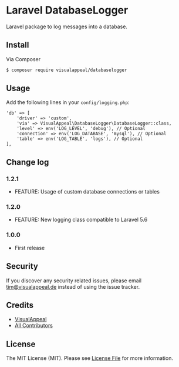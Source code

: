 # Laravel DatabaseLogger

Laravel package to log messages into a database.

## Install

Via Composer

``` bash
$ composer require visualappeal/databaselogger
```

## Usage

Add the following lines in your `config/logging.php`:

```
'db' => [
    'driver' => 'custom',
    'via' => VisualAppeal\DatabaseLogger\DatabaseLogger::class,
    'level' => env('LOG_LEVEL', 'debug'), // Optional
    'connection' => env('LOG_DATABASE', 'mysql'), // Optional
    'table' => env('LOG_TABLE', 'logs'), // Optional
],
```

## Change log

### 1.2.1

* FEATURE: Usage of custom database connections or tables

### 1.2.0

* FEATURE: New logging class compatible to Laravel 5.6

### 1.0.0

* First release

## Security

If you discover any security related issues, please email tim@visualappeal.de instead of using the issue tracker.

## Credits

- [VisualAppeal][link-author]
- [All Contributors][link-contributors]

## License

The MIT License (MIT). Please see [License File](LICENSE.md) for more information.

[ico-version]: https://img.shields.io/packagist/v/VisualAppeal/DatabaseLogger.svg?style=flat-square
[ico-license]: https://img.shields.io/badge/license-MIT-brightgreen.svg?style=flat-square

[link-packagist]: https://packagist.org/packages/VisualAppeal/DatabaseLogger
[link-author]: https://github.com/visualappeal
[link-contributors]: ../../contributors
